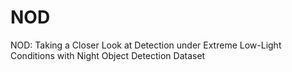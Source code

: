 # NOD
NOD: Taking a Closer Look at Detection under Extreme Low-Light Conditions with Night Object Detection Dataset
